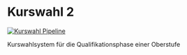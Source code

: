 # Kurswahl 2

[![Kurswahl Pipeline](https://github.com/7ubi/Kurswahl-2/actions/workflows/pipeline.yml/badge.svg)](https://github.com/7ubi/Kurswahl-2/actions/workflows/pipeline.yml)

Kurswahlsystem für die Qualifikationsphase einer Oberstufe
